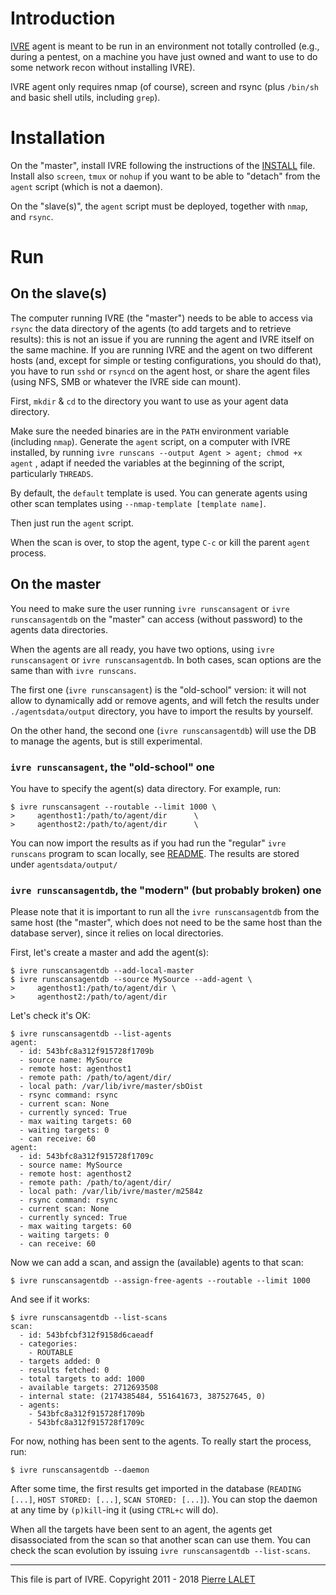 # Introduction #

[IVRE](README.md) agent is meant to be run in an environment not
totally controlled (e.g., during a pentest, on a machine you have just
owned and want to use to do some network recon without installing
IVRE).

IVRE agent only requires nmap (of course), screen and rsync (plus
`/bin/sh` and basic shell utils, including `grep`).

# Installation #

On the "master", install IVRE following the instructions of the
[INSTALL](INSTALL.md) file. Install also `screen`, `tmux` or `nohup`
if you want to be able to "detach" from the `agent` script (which is
not a daemon).

On the "slave(s)", the `agent` script must be deployed, together with
`nmap`, and `rsync`.

# Run

## On the slave(s) ##

The computer running IVRE (the "master") needs to be able to access
via `rsync` the data directory of the agents (to add targets and to
retrieve results): this is not an issue if you are running the agent
and IVRE itself on the same machine. If you are running IVRE and the
agent on two different hosts (and, except for simple or testing
configurations, you should do that), you have to run `sshd` or
`rsyncd` on the agent host, or share the agent files (using NFS, SMB
or whatever the IVRE side can mount).

First, `mkdir` & `cd` to the directory you want to use as your agent
data directory.

Make sure the needed binaries are in the `PATH` environment variable
(including `nmap`). Generate the `agent` script, on a computer with
IVRE installed, by running `ivre runscans --output Agent > agent;
chmod +x agent` , adapt if needed the variables at the beginning of
the script, particularly `THREADS`.

By default, the `default` template is used. You can generate agents
using other scan templates using `--nmap-template [template name]`.

Then just run the `agent` script.

When the scan is over, to stop the agent, type `C-c` or kill the
parent `agent` process.

## On the master ##

You need to make sure the user running `ivre runscansagent` or `ivre
runscansagentdb` on the "master" can access (without password) to the
agents data directories.

When the agents are all ready, you have two options, using `ivre
runscansagent` or `ivre runscansagentdb`. In both cases, scan options
are the same than with `ivre runscans`.

The first one (`ivre runscansagent`) is the "old-school" version: it
will not allow to dynamically add or remove agents, and will fetch the
results under `./agentsdata/output` directory, you have to import the
results by yourself.

On the other hand, the second one (`ivre runscansagentdb`) will use
the DB to manage the agents, but is still experimental.

### `ivre runscansagent`, the "old-school" one ###

You have to specify the agent(s) data directory. For example, run:

    $ ivre runscansagent --routable --limit 1000 \
    >     agenthost1:/path/to/agent/dir      \
    >     agenthost2:/path/to/agent/dir      \

You can now import the results as if you had run the "regular" `ivre
runscans` program to scan locally, see [README](README.md). The
results are stored under `agentsdata/output/`

### `ivre runscansagentdb`, the "modern" (but probably broken) one ###

Please note that it is important to run all the `ivre
runscansagentdb` from the same host (the "master", which does not
need to be the same host than the database server), since it relies on
local directories.

First, let's create a master and add the agent(s):

    $ ivre runscansagentdb --add-local-master
    $ ivre runscansagentdb --source MySource --add-agent \
    >     agenthost1:/path/to/agent/dir \
    >     agenthost2:/path/to/agent/dir

Let's check it's OK:

    $ ivre runscansagentdb --list-agents
    agent:
      - id: 543bfc8a312f915728f1709b
      - source name: MySource
      - remote host: agenthost1
      - remote path: /path/to/agent/dir/
      - local path: /var/lib/ivre/master/sbOist
      - rsync command: rsync
      - current scan: None
      - currently synced: True
      - max waiting targets: 60
      - waiting targets: 0
      - can receive: 60
    agent:
      - id: 543bfc8a312f915728f1709c
      - source name: MySource
      - remote host: agenthost2
      - remote path: /path/to/agent/dir/
      - local path: /var/lib/ivre/master/m2584z
      - rsync command: rsync
      - current scan: None
      - currently synced: True
      - max waiting targets: 60
      - waiting targets: 0
      - can receive: 60

Now we can add a scan, and assign the (available) agents to that scan:

    $ ivre runscansagentdb --assign-free-agents --routable --limit 1000

And see if it works:

    $ ivre runscansagentdb --list-scans
    scan:
      - id: 543bfcbf312f9158d6caeadf
      - categories:
        - ROUTABLE
      - targets added: 0
      - results fetched: 0
      - total targets to add: 1000
      - available targets: 2712693508
      - internal state: (2174385484, 551641673, 387527645, 0)
      - agents:
        - 543bfc8a312f915728f1709b
        - 543bfc8a312f915728f1709c

For now, nothing has been sent to the agents. To really start the
process, run:

    $ ivre runscansagentdb --daemon

After some time, the first results get imported in the database
(`READING [...]`, `HOST STORED: [...]`, `SCAN STORED: [...]`). You can
stop the daemon at any time by `(p)kill`-ing it (using `CTRL+c` will
do).

When all the targets have been sent to an agent, the agents get
disassociated from the scan so that another scan can use them. You can
check the scan evolution by issuing `ivre runscansagentdb
--list-scans`.


---

This file is part of IVRE. Copyright 2011 - 2018
[Pierre LALET](mailto:pierre.lalet@cea.fr)

